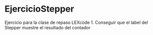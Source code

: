 EjercicioStepper
================

Ejercicio para la clase de repaso LEXcode 1. Conseguir que el label del Stepper muestre el resultado del contador
